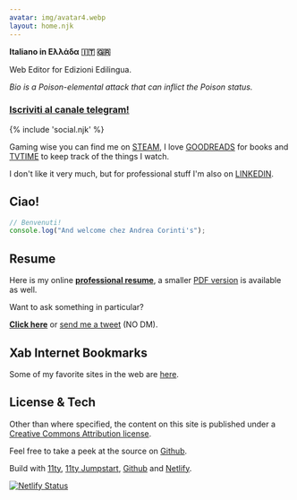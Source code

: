 ```yaml
---
avatar: img/avatar4.webp
layout: home.njk
---
```


**Italiano in Ελλάδα 🇮🇹 🇬🇷**

Web Editor for Edizioni Edilingua.

_Bio is a Poison-elemental attack that can inflict the Poison status._</p>

### [Iscriviti al canale telegram!](https://t.me/xabacadabra)

{% include 'social.njk' %}

Gaming wise you can find me on <a href="https://steamcommunity.com/id/xabaras89/" target="blank" rel="me">STEAM</a>, I love <a href="https://www.goodreads.com/user/show/18004930-andrea-corinti" target="blank" rel="me">GOODREADS</a> for books and <a href="https://www.tvtime.com/it/user/2987728/profile" rel="me" target="blank">TVTIME</a> to keep track of the things I watch.

I don't like it very much, but for professional stuff I'm also on [LINKEDIN](https://www.linkedin.com/in/andrea-corinti/).

## Ciao!

```js
// Benvenuti!
console.log("And welcome chez Andrea Corinti's");
```

## Resume 

Here is my online [**professional resume**](/resume), a smaller [PDF version](/img/Andrea-Corinti-Resume-2022.pdf) is available as well.

Want to ask something in particular? 

[**Click here**](/contact/) or [send me a tweet](https://twitter.com/XabCorinti) (NO DM).

## Xab Internet Bookmarks 

Some of my favorite sites in the web are [here](/bookmarks/).

## License & Tech

Other than where specified, the content on this site is published under a <a href="https://creativecommons.org/licenses/by/4.0/" target="blank">Creative Commons Attribution license</a>.

Feel free to take a peek at the source on <a href="https://github.com/andreacorinti/andreacorinti.com" target="blank">Github</a>.

Build with <a href="https://www.11ty.io/" target="blank">11ty</a>, <a href="https://github.com/5t3ph/11ty-netlify-jumpstart" target="blank">11ty Jumpstart</a>, <a href="https://github.com/" target="blank">Github</a> and <a href="https://www.netlify.com/" target="blank">Netlify</a>.</p>

[![Netlify Status](https://api.netlify.com/api/v1/badges/2ce83520-1a8d-4e99-b17c-84de26b48a13/deploy-status)](https://app.netlify.com/sites/andreacorinti/deploys)
